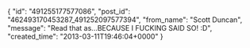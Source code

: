  {
   "id": "491255177577086",
   "post_id": "462493170453287_491252097577394",
   "from_name": "Scott Duncan",
   "message": "Read that as...BECAUSE I FUCKING SAID SO! :D",
   "created_time": "2013-03-11T19:46:04+0000"
 }
